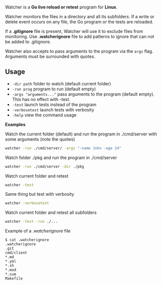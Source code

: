 Watcher is a **Go live reload or retest** program for **Linux**.

Watcher monitors the files in a directory and all its subfolders. If a write or
delete event occurs on any file, the Go program or the tests are reloaded.

If a **.gitignore** file is present, Watcher will use it to exclude files from
monitoring. Use **.watcherignore** file to add patterns to ignore that can not
be added to .gitignore. 

Watcher also accepts to pass arguments to the program via the `args` flag.
Arguments must be surrounded with quotes.

## Usage

* `-dir path` folder to watch (default current folder)
* `-run prog` program to run (default empty)
* `-args "arguments..."` pass arguments to the program (default empty). This
  has no effect with -test.
* `-test` launch tests instead of the program
* `-verbosetest` launch tests with verbosity
* `-help` view the command usage 

**Examples**

Watch the current folder (default) and run the program in ./cmd/server with
some arguments (note the quotes)

```sh
watcher -run ./cmd/server/ -args "-name John -age 24"
```

Watch folder ./pkg and run the program in ./cmd/server

```sh
watcher -run ./cmd/server -dir ./pkg
```

Watch current folder and retest 

```sh 
watcher -test
```
Same thing but test with verbosity

```sh
watcher -verbosetest
```

Watch current folder and retest all subfolders

```sh 
watcher -test -run ./...
```

Example of a *.watcherignore* file

```
$ cat .watcherignore
.watcherignore
.git
cmd/client
*.md
*.yml
*.sh
*.mod
*.sum
Makefile
```

